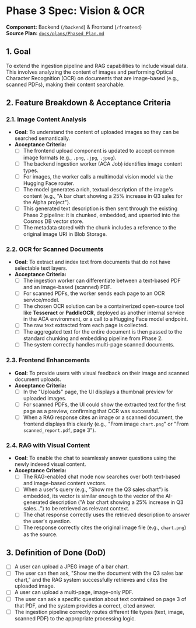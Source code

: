 # Phase 3 Spec: Vision & OCR

**Component:** Backend (`/backend`) & Frontend (`/frontend`)  
**Source Plan:** [`docs/plans/Phased_Plan.md`](/docs/plans/Phased_Plan.md)

## 1. Goal

To extend the ingestion pipeline and RAG capabilities to include visual data. This involves analyzing the content of images and performing Optical Character Recognition (OCR) on documents that are image-based (e.g., scanned PDFs), making their content searchable.

## 2. Feature Breakdown & Acceptance Criteria

### 2.1. Image Content Analysis

-   **Goal:** To understand the content of uploaded images so they can be searched semantically.
-   **Acceptance Criteria:**
    -   [ ] The frontend upload component is updated to accept common image formats (e.g., `.png`, `.jpg`, `.jpeg`).
    -   [ ] The backend ingestion worker (ACA Job) identifies image content types.
    -   [ ] For images, the worker calls a multimodal vision model via the Hugging Face router.
    -   [ ] The model generates a rich, textual description of the image's content (e.g., "A bar chart showing a 25% increase in Q3 sales for the Alpha project").
    -   [ ] This generated text description is then sent through the existing Phase 2 pipeline: it is chunked, embedded, and upserted into the Cosmos DB vector store.
    -   [ ] The metadata stored with the chunk includes a reference to the original image URI in Blob Storage.

### 2.2. OCR for Scanned Documents

-   **Goal:** To extract and index text from documents that do not have selectable text layers.
-   **Acceptance Criteria:**
    -   [ ] The ingestion worker can differentiate between a text-based PDF and an image-based (scanned) PDF.
    -   [ ] For scanned PDFs, the worker sends each page to an OCR service/model.
    -   [ ] The chosen OCR solution can be a containerized open-source tool like **Tesseract** or **PaddleOCR**, deployed as another internal service in the ACA environment, or a call to a Hugging Face model endpoint.
    -   [ ] The raw text extracted from each page is collected.
    -   [ ] The aggregated text for the entire document is then passed to the standard chunking and embedding pipeline from Phase 2.
    -   [ ] The system correctly handles multi-page scanned documents.

### 2.3. Frontend Enhancements

-   **Goal:** To provide users with visual feedback on their image and scanned document uploads.
-   **Acceptance Criteria:**
    -   [ ] In the "Uploads" page, the UI displays a thumbnail preview for uploaded images.
    -   [ ] For scanned PDFs, the UI could show the extracted text for the first page as a preview, confirming that OCR was successful.
    -   [ ] When a RAG response cites an image or a scanned document, the frontend displays this clearly (e.g., "From image `chart.png`" or "From `scanned_report.pdf`, page 3").

### 2.4. RAG with Visual Content

-   **Goal:** To enable the chat to seamlessly answer questions using the newly indexed visual content.
-   **Acceptance Criteria:**
    -   [ ] The RAG-enabled chat mode now searches over both text-based and image-based content vectors.
    -   [ ] When a user's query (e.g., "Show me the Q3 sales chart") is embedded, its vector is similar enough to the vector of the AI-generated description ("A bar chart showing a 25% increase in Q3 sales...") to be retrieved as relevant context.
    -   [ ] The chat response correctly uses the retrieved description to answer the user's question.
    -   [ ] The response correctly cites the original image file (e.g., `chart.png`) as the source.

## 3. Definition of Done (DoD)

-   [ ] A user can upload a JPEG image of a bar chart.
-   [ ] The user can then ask, "Show me the document with the Q3 sales bar chart," and the RAG system successfully retrieves and cites the uploaded image.
-   [ ] A user can upload a multi-page, image-only PDF.
-   [ ] The user can ask a specific question about text contained on page 3 of that PDF, and the system provides a correct, cited answer.
-   [ ] The ingestion pipeline correctly routes different file types (text, image, scanned PDF) to the appropriate processing logic.